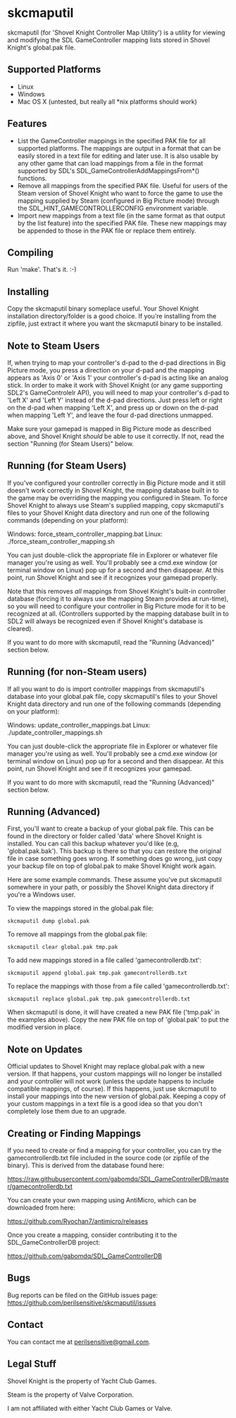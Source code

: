 skcmaputil
==========
skcmaputil (for 'Shovel Knight Controller Map Utility') is a utility
for viewing and modifying the SDL GameController mapping lists stored
in Shovel Knight's global.pak file.

Supported Platforms
-------------------
* Linux
* Windows
* Mac OS X (untested, but really all *nix platforms should work)

Features
--------
* List the GameController mappings in the specified PAK file for all
  supported platforms. The mappings are output in a format that can be
  easily stored in a text file for editing and later use. It is also
  usable by any other game that can load mappings from a file in the
  format supported by SDL's SDL_GameControllerAddMappingsFrom*()
  functions.
* Remove all mappings from the specified PAK file.  Useful for users
  of the Steam version of Shovel Knight who want to force the game to
  use the mapping supplied by Steam (configured in Big Picture mode)
  through the SDL_HINT_GAMECONTROLLERCONFIG environment variable.
* Import new mappings from a text file (in the same format as that
  output by the list feature) into the specified PAK file.  These new
  mappings may be appended to those in the PAK file or replace them
  entirely.

Compiling
---------
Run 'make'.  That's it. :-)

Installing
----------
Copy the skcmaputil binary someplace useful.  Your Shovel Knight
installation directory/folder is a good choice.  If you're installing
from the zipfile, just extract it where you want the skcmaputil binary
to be installed.

Note to Steam Users
-------------------
If, when trying to map your controller's d-pad to the d-pad directions
in Big Picture mode, you press a direction on your d-pad and the
mapping appears as 'Axis 0' or 'Axis 1' your controller's d-pad is
acting like an analog stick.  In order to make it work with Shovel
Knight (or any game supporting SDL2's GameControlelr API), you will
need to map your controller's d-pad to 'Left X' and 'Left Y' instead
of the d-pad directions.  Just press left or right on the d-pad when
mapping 'Left X', and press up or down on the d-pad when mapping 'Left
Y', and leave the four d-pad directions unmapped.

Make sure your gamepad is mapped in Big Picture mode as described
above, and Shovel Knight *should* be able to use it correctly.  If
not, read the section "Running (for Steam Users)" below.

Running (for Steam Users)
-------------------------
If you've configured your controller correctly in Big Picture mode and
it still doesn't work correctly in Shovel Knight, the mapping database
built in to the game may be overriding the mapping you configured in
Steam.  To force Shovel Knight to always use Steam's supplied mapping,
copy skcmaputil's files to your Shovel Knight data directory and run
one of the following commands (depending on your platform):

Windows: force_steam_controller_mapping.bat
Linux: ./force_steam_controller_mapping.sh

You can just double-click the appropriate file in Explorer or whatever
file manager you're using as well.  You'll probably see a cmd.exe window (or
terminal window on Linux) pop up for a second and then disappear.  At this
point, run Shovel Knight and see if it recognizes your gamepad properly.

Note that this removes *all* mappings from Shovel Knight's built-in
controller database (forcing it to always use the mapping Steam
provides at run-time), so you will need to configure your controller
in Big Picture mode for it to be recognized at all.  (Controllers
supported by the mapping database built in to SDL2 will always be
recognized even if Shovel Knight's database is cleared).

If you want to do more with skcmaputil, read the "Running (Advanced)"
section below.

Running (for non-Steam users)
-----------------------------
If all you want to do is import controller mappings from skcmaputil's
database into your global.pak file, copy skcmaputil's files to your
Shovel Knight data directory and run one of the following commands
(depending on your platform):

Windows: update_controller_mappings.bat
Linux: ./update_controller_mappings.sh

You can just double-click the appropriate file in Explorer or whatever
file manager you're using as well.  You'll probably see a cmd.exe window (or
terminal window on Linux) pop up for a second and then disappear.  At this
point, run Shovel Knight and see if it recognizes your gamepad.

If you want to do more with skcmaputil, read the "Running (Advanced)"
section below.

Running (Advanced)
--------------------------
First, you'll want to create a backup of your global.pak file.  This
can be found in the directory or folder called 'data' where Shovel
Knight is installed.  You can call this backup whatever you'd like
(e.g, 'global.pak.bak').  This backup is there so that you can restore
the original file in case something goes wrong.  If something does go
wrong, just copy your backup file on top of global.pak to make Shovel
Knight work again.

Here are some example commands.  These assume you've put skcmaputil
somewhere in your path, or possibly the Shovel Knight data directory
if you're a Windows user.

To view the mappings stored in the global.pak file:

    skcmaputil dump global.pak

To remove all mappings from the global.pak file:

    skcmaputil clear global.pak tmp.pak

To add new mappings stored in a file called 'gamecontrollerdb.txt':

    skcmaputil append global.pak tmp.pak gamecontrollerdb.txt

To replace the mappings with those from a file called 'gamecontrollerdb.txt':

    skcmaputil replace global.pak tmp.pak gamecontrollerdb.txt

When skcmaputil is done, it will have created a new PAK file ('tmp.pak' in the
examples above).  Copy the new PAK file on top of 'global.pak' to put the
modified version in place.

Note on Updates
---------------
Official updates to Shovel Knight may replace global.pak with a new
version.  If that happens, your custom mappings will no longer be
installed and your controller will not work (unless the update happens
to include compatible mappings, of course).  If this happens, just use
skcmaputil to install your mappings into the new version of
global.pak.  Keeping a copy of your custom mappings in a text file is
a good idea so that you don't completely lose them due to an upgrade.

Creating or Finding Mappings
----------------------------
If you need to create or find a mapping for your controller, you can
try the gamecontrollerdb.txt file included in the source code (or
zipfile of the binary).  This is derived from the database found here:

https://raw.githubusercontent.com/gabomdq/SDL_GameControllerDB/master/gamecontrollerdb.txt

You can create your own mapping using AntiMicro, which can be
downloaded from here:

https://github.com/Ryochan7/antimicro/releases

Once you create a mapping, consider contributing it to the
SDL_GameControllerDB project:

https://github.com/gabomdq/SDL_GameControllerDB

Bugs
----
Bug reports can be filed on the GitHub issues page:
https://github.com/perilsensitive/skcmaputil/issues

Contact
-------
You can contact me at perilsensitive@gmail.com.

Legal Stuff
-----------
Shovel Knight is the property of Yacht Club Games.

Steam is the property of Valve Corporation.

I am not affiliated with either Yacht Club Games or Valve.


